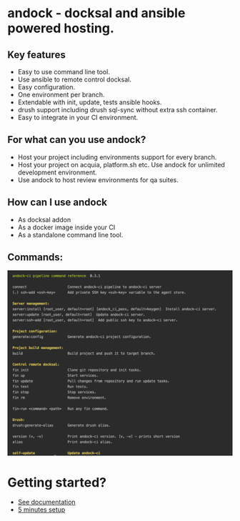 # andock - docksal and ansible powered hosting.

## Key features
* Easy to use command line tool.
* Use ansible to remote control docksal.
* Easy configuration.
* One environment per branch.
* Extendable with init, update, tests ansible hooks.
* drush support including drush sql-sync without extra ssh container.
* Easy to integrate in your CI environment.

## For what can you use andock?
* Host your project including environments support for every branch.
* Host your project on acquia, platform.sh etc. Use andock for unlimited development environment.
* Use andock to host review environments for qa suites. 

## How can I use andock
* As docksal addon
* As a docker image inside your CI
* As a standalone command line tool.

## Commands:
![alt text](docs/commands.png "Logo Title Text 1")


# Getting started?

* [See documentation](https://andock-andock.readthedocs.io/en/latest/)
* [5 minutes setup](https://andock-andock.readthedocs.io/en/latest/getting-started/docksal.md)
